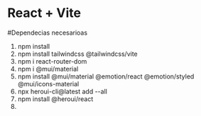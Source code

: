 # React + Vite

#Dependecias necesarioas 
1. npm install 
2. npm install tailwindcss @tailwindcss/vite
3. npm i react-router-dom        
4. npm i @mui/material
5. npm install @mui/material @emotion/react @emotion/styled @mui/icons-material
6. npx heroui-cli@latest add --all
7. npm install @heroui/react      
8. 